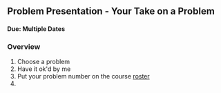 ## Problem Presentation - Your Take on a Problem
#### Due: Multiple Dates

### Overview

1. Choose a problem
2. Have it ok'd by me
3. Put your problem number on the course [roster](https://docs.google.com/spreadsheets/d/1jAkhTTA8b8BxF5ckkyct44jOz8PNmREB9QxGERVDSeY/edit#gid=0)
4. 